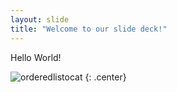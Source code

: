 ```yaml
---
layout: slide
title: "Welcome to our slide deck!"
---
```


Hello World!

![orderedlistocat](https://octodex.github.com/images/sponsortocat.png)
{: .center}
